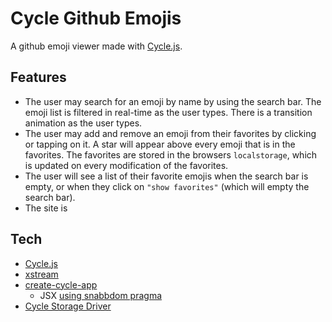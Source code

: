 # Cycle Github Emojis

A github emoji viewer made with [Cycle.js](https://cycle.js.org/).

## Features

* The user may search for an emoji by name by using the search bar. The emoji list is filtered in real-time as the user types. There is a transition animation as the user types.
* The user may add and remove an emoji from their favorites by clicking or tapping on it. A star will appear above every emoji that is in the favorites. The favorites are stored in the browsers `localstorage`, which is updated on every modification of the favorites.
* The user will see a list of their favorite emojis when the search bar is empty, or when they click on `"show favorites"` (which will empty the search bar).
* The site is

## Tech

* [Cycle.js](https://cycle.js.org/)
* [xstream](http://staltz.github.io/xstream/)
* [create-cycle-app](https://github.com/cyclejs-community/create-cycle-app)
  * JSX [using snabbdom pragma](https://github.com/Swizz/snabbdom-pragma)
* [Cycle Storage Driver](https://github.com/cyclejs/storage)
